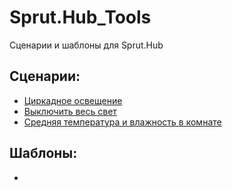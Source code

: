 # Sprut.Hub_Tools
Сценарии и шаблоны для Sprut.Hub

## Сценарии:
- [Циркадное освещение](https://github.com/KirillAshikhmin/Sprut.Hub_Tools/tree/main/Циркадное%20освещение "Циркадное освещение")
- [Выключить весь свет](https://github.com/KirillAshikhmin/Sprut.Hub_Tools/tree/main/Выключить%20весь%20свет "Выключить весь свет")
- [Средняя температура и влажность в комнате](https://github.com/KirillAshikhmin/Sprut.Hub_Tools/tree/main/Средняя%20температура%20и%20влажность%20в%20комнате "Средняя температура и влажность в комнате")

## Шаблоны:
-
